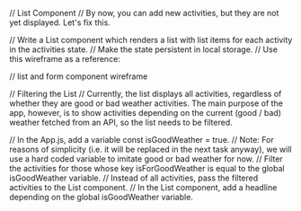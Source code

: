 // List Component
// By now, you can add new activities, but they are not yet displayed. Let's fix this.

// Write a List component which renders a list with list items for each activity in the activities state.
// Make the state persistent in local storage.
// Use this wireframe as a reference:

// list and form component wireframe

// Filtering the List
// Currently, the list displays all activities, regardless of whether they are good or bad weather activities. The main purpose of the app, however, is to show activities depending on the current (good / bad) weather fetched from an API, so the list needs to be filtered.

// In the App.js, add a variable const isGoodWeather = true.
// Note: For reasons of simplicity (i.e. it will be replaced in the next task anyway), we will use a hard coded variable to imitate good or bad weather for now.
// Filter the activities for those whose key isForGoodWeather is equal to the global isGoodWeather variable.
// Instead of all activities, pass the filtered activities to the List component.
// In the List component, add a headline depending on the global isGoodWeather variable.
